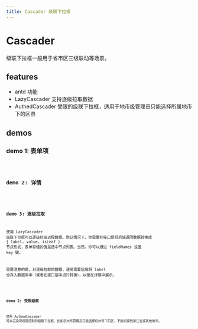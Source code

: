 ```yaml
---
title: Cascader 级联下拉框
---
```


# Cascader

级联下拉框一般用于省市区三级联动等场景。

## features

- antd 功能
- LazyCascader 支持逐级拉取数据
- AuthedCascader 受限的级联下拉框，适用于地市级管理员只能选择所属地市下的区县

## demos

### demo 1: 表单项

<code src="./cascader/field" />

### demo 2: 详情

<code src="./cascader/detail" />

### demo 3: 逐级拉取

使用 LazyCascader 级联下拉框可以逐级拉取远程数据。默认情况下，你需要在接口层将后端返回数据转换成 { label, value, isLeaf } 节点形式，表单存储的值是选中节点列表。当然，你可以通过 fieldNames 设置 key 键。

需要注意的是，对逐级拉取的数据，通常需要后端将 label 也存入数据库中（或者在接口层中进行转换），以便在详情中展示。

<code src="./cascader/lazy" />

### demo 2: 受限级联

使用 AuthedCascader 可以渲染带权限控制的级联下拉框。比如杭州市管理员只能选择杭州市下的区，不能切换到浙江省或其他地市。

<code src="./cascader/authed" />
